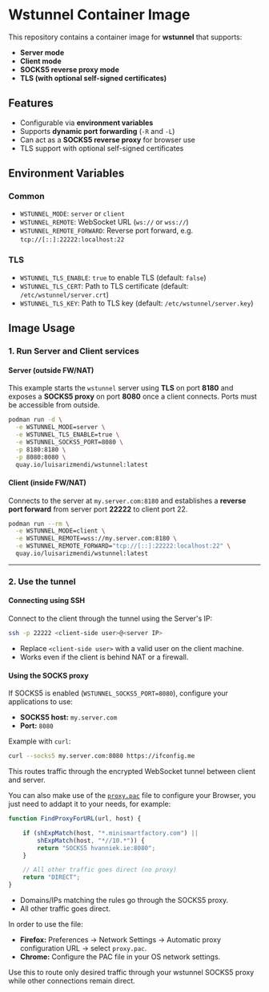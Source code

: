 # Wstunnel Container Image

This repository contains a container image for **wstunnel** that supports:
- **Server mode**
- **Client mode**
- **SOCKS5 reverse proxy mode**
- **TLS (with optional self-signed certificates)**

## Features
- Configurable via **environment variables**
- Supports **dynamic port forwarding** (`-R` and `-L`)
- Can act as a **SOCKS5 reverse proxy** for browser use
- TLS support with optional self-signed certificates

## Environment Variables

### Common
- `WSTUNNEL_MODE`: `server` or `client`
- `WSTUNNEL_REMOTE`: WebSocket URL (`ws://` or `wss://`)
- `WSTUNNEL_REMOTE_FORWARD`: Reverse port forward, e.g. `tcp://[::]:22222:localhost:22`

### TLS
- `WSTUNNEL_TLS_ENABLE`: `true` to enable TLS (default: `false`)
- `WSTUNNEL_TLS_CERT`: Path to TLS certificate (default: `/etc/wstunnel/server.crt`)
- `WSTUNNEL_TLS_KEY`: Path to TLS key (default: `/etc/wstunnel/server.key`)

## Image Usage

### 1. Run Server and Client services

#### Server (outside FW/NAT)

This example starts the `wstunnel` server using **TLS** on port **8180** and exposes a **SOCKS5 proxy** on port **8080** once a client connects. Ports must be accessible from outside.

```bash
podman run -d \
  -e WSTUNNEL_MODE=server \
  -e WSTUNNEL_TLS_ENABLE=true \
  -e WSTUNNEL_SOCKS5_PORT=8080 \
  -p 8180:8180 \
  -p 8080:8080 \
  quay.io/luisarizmendi/wstunnel:latest
```

#### Client (inside FW/NAT)

Connects to the server at `my.server.com:8180` and establishes a **reverse port forward** from server port **22222** to client port 22.

```bash
podman run --rm \
  -e WSTUNNEL_MODE=client \
  -e WSTUNNEL_REMOTE=wss://my.server.com:8180 \
  -e WSTUNNEL_REMOTE_FORWARD="tcp://[::]:22222:localhost:22" \
  quay.io/luisarizmendi/wstunnel:latest
```

---

### 2. Use the tunnel

#### Connecting using SSH

Connect to the client through the tunnel using the Server's IP:

```bash
ssh -p 22222 <client-side user>@<server IP>
```

- Replace `<client-side user>` with a valid user on the client machine.
- Works even if the client is behind NAT or a firewall.

#### Using the SOCKS proxy

If SOCKS5 is enabled (`WSTUNNEL_SOCKS5_PORT=8080`), configure your applications to use:

- **SOCKS5 host:** `my.server.com`
- **Port:** `8080`

Example with `curl`:

```bash
curl --socks5 my.server.com:8080 https://ifconfig.me
```

This routes traffic through the encrypted WebSocket tunnel between client and server.


You can also make use of the [`proxy.pac`](proxy.pac) file to configure your Browser, you just need to addapt it to your needs, for example:

```javascript
function FindProxyForURL(url, host) {

    if (shExpMatch(host, "*.minismartfactory.com") ||
        shExpMatch(host, "*//10.*")) {
        return "SOCKS5 hvanniek.ie:8080";
    }

    // All other traffic goes direct (no proxy)
    return "DIRECT";
}

```
- Domains/IPs matching the rules go through the SOCKS5 proxy.  
- All other traffic goes direct.

In order to use the file:

- **Firefox:** Preferences → Network Settings → Automatic proxy configuration URL → select `proxy.pac`.  
- **Chrome:** Configure the PAC file in your OS network settings.

Use this to route only desired traffic through your wstunnel SOCKS5 proxy while other connections remain direct.

